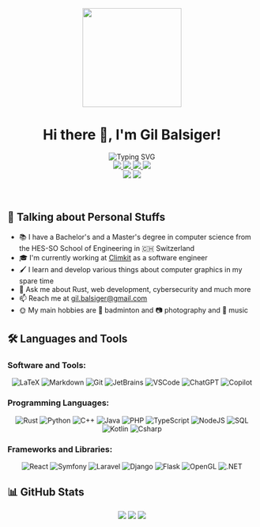 <div align="center">
  <img src="https://i.giphy.com/media/R03zWv5p1oNSQd91EP/giphy.webp" width="200"/>
  <h1 align="center">Hi there 👋, I'm Gil Balsiger!</h1>
  <img src="https://readme-typing-svg.herokuapp.com?font=Montserrat&pause=1000&color=C9D1D9&center=true&width=500&lines=I'm+a+Full+Stack+Software+Developer;Cybersecurity+Engineer;Computer+Graphics+Enthousiast;Love+learning+new+things" alt="Typing SVG" />
  <div>
    <a href="https://www.linkedin.com/in/gil-balsiger" target="_blank">
      <img src="https://img.shields.io/badge/LinkedIn-0A66C2?style=for-the-badge&logo=linkedin&logoColor=white" />
    </a>
    <a href="https://twitter.com/gil_balsiger" target="_blank">
      <img src="https://img.shields.io/badge/Twitter-1DA1F2?style=for-the-badge&logo=twitter&logoColor=white" />
    </a>
    <a href="https://gitlab.com/balsigergil" target="_blank">
      <img src="https://img.shields.io/badge/GitLab-FC6D26?style=for-the-badge&logo=gitlab&logoColor=white" />
    </a>
    <a href="https://stackoverflow.com/users/12774145/gil-balsiger" target="_blank">
      <img src="https://img.shields.io/badge/Stack Overflow-F58025?style=for-the-badge&logo=stackoverflow&logoColor=white" />
    </a>
  </div>
  <div>
    <img src="https://komarev.com/ghpvc/?username=balsigergil&style=for-the-badge" />
    <img src="https://img.shields.io/github/followers/balsigergil?label=Followers&style=for-the-badge" />
  </div>
</div>

<br/>
<br/>

## 💫 Talking about Personal Stuffs

- 📚 I have a Bachelor's and a Master's degree in computer science from the HES-SO School of Engineering in 🇨🇭 Switzerland
- 🎓 I'm currently working at [Climkit](https://climkit.io) as a software engineer
- 🖌️ I learn and develop various things about computer graphics in my spare time
- 💬 Ask me about Rust, web development, cybersecurity and much more
- 📫 Reach me at gil.balsiger@gmail.com
- 🌞 My main hobbies are 🏸 badminton and 📷 photography and 🎹 music

## 🛠️ Languages and Tools

### Software and Tools:

<div align="center">

  ![LaTeX](https://img.shields.io/badge/latex-008080.svg?style=for-the-badge&logo=latex&logoColor=white)
  ![Markdown](https://img.shields.io/badge/markdown-181818.svg?style=for-the-badge&logo=markdown&logoColor=white)
  ![Git](https://img.shields.io/badge/git-F44D27.svg?style=for-the-badge&logo=git&logoColor=white)
  ![JetBrains](https://img.shields.io/badge/JetBrains-27282c.svg?style=for-the-badge&logo=jetbrains&logoColor=white)
  ![VSCode](https://img.shields.io/badge/VSCode-007ACC.svg?style=for-the-badge&logo=visualstudiocode&logoColor=white)
  ![ChatGPT](https://img.shields.io/badge/ChatGPT-10a37f.svg?style=for-the-badge&logo=openai&logoColor=white)
  ![Copilot](https://img.shields.io/badge/Copilot-1b1f23.svg?style=for-the-badge&logo=github&logoColor=white)

</div>

### Programming Languages:

<div align="center">
  
  ![Rust](https://img.shields.io/badge/rust-F74C00.svg?style=for-the-badge&logo=rust&logoColor=white)
  ![Python](https://img.shields.io/badge/python-3776AB.svg?style=for-the-badge&logo=python&logoColor=white)
  ![C++](https://img.shields.io/badge/c%2B%2B-00599C.svg?style=for-the-badge&logo=cplusplus&logoColor=white)
  ![Java](https://img.shields.io/badge/java-E11F21.svg?style=for-the-badge&logo=openjdk&logoColor=white)
  ![PHP](https://img.shields.io/badge/php-777BB4.svg?style=for-the-badge&logo=php&logoColor=white)
  ![TypeScript](https://img.shields.io/badge/typescript-3178C6.svg?style=for-the-badge&logo=typescript&logoColor=white)
  ![NodeJS](https://img.shields.io/badge/nodejs-339933.svg?style=for-the-badge&logo=nodedotjs&logoColor=white)
  ![SQL](https://img.shields.io/badge/sql-4479A1.svg?style=for-the-badge&logo=mysql&logoColor=white)
  ![Kotlin](https://img.shields.io/badge/kotlin-7F52FF.svg?style=for-the-badge&logo=kotlin&logoColor=white)
  ![Csharp](https://img.shields.io/badge/c%23-239120.svg?style=for-the-badge&logo=csharp&logoColor=white)
  
</div>

### Frameworks and Libraries:

<div align="center">
  
  ![React](https://img.shields.io/badge/react-087ea4.svg?style=for-the-badge&logo=react&logoColor=white)
  ![Symfony](https://img.shields.io/badge/symfony-1F2937.svg?style=for-the-badge&logo=symfony&logoColor=white)
  ![Laravel](https://img.shields.io/badge/laravel-EF3F30.svg?style=for-the-badge&logo=laravel&logoColor=white)
  ![Django](https://img.shields.io/badge/django-0C4B33.svg?style=for-the-badge&logo=django&logoColor=white)
  ![Flask](https://img.shields.io/badge/flask-38A8BE.svg?style=for-the-badge&logo=flask&logoColor=white)
  ![OpenGL](https://img.shields.io/badge/opengl-5586A4.svg?style=for-the-badge&logo=opengl&logoColor=white)
  ![.NET](https://img.shields.io/badge/.NET-512BD4.svg?style=for-the-badge&logo=dotnet&logoColor=white)
  
</div>
  
## 📊 GitHub Stats

<div align="center">
  <img src="https://github-readme-stats.vercel.app/api?username=balsigergil&show_icons=true&rank_icon=github&include_all_commits=true&custom_title=My%20GitHub%27s%20Stats&theme=transparent">
  <img src="https://github-readme-streak-stats.herokuapp.com/?user=balsigergil&theme=transparent">
  <img src="https://github-readme-stats.vercel.app/api/top-langs/?username=balsigergil&langs_count=8&layout=compact&theme=transparent">
</div>
